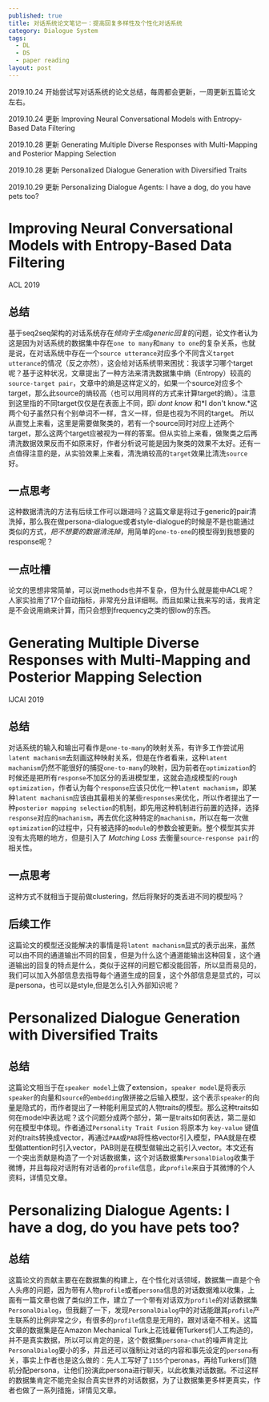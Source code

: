 ```yaml
---
published: true
title: 对话系统论文笔记一：提高回复多样性及个性化对话系统
category: Dialogue System
tags: 
  - DL
  - DS
  - paper reading
layout: post
---
```






2019.10.24 开始尝试写对话系统的论文总结，每周都会更新，一周更新五篇论文左右。

2019.10.24 更新 Improving Neural Conversational Models with Entropy-Based Data Filtering

2019.10.28 更新 Generating Multiple Diverse Responses with Multi-Mapping and Posterior Mapping Selection

2019.10.28 更新 Personalized Dialogue Generation with Diversified Traits

2019.10.29 更新 Personalizing Dialogue Agents: I have a dog, do you have pets too?

# Improving Neural Conversational Models with Entropy-Based Data Filtering

ACL 2019

## 总结

基于seq2seq架构的对话系统存在*倾向于生成generic回复*的问题，论文作者认为这是因为对话系统的数据集中存在`one to many`和`many to one`的复杂关系，也就是说，在对话系统中存在一个`source utterance`对应多个不同含义`target utterance`的情况（反之亦然），这会给对话系统带来困扰：我该学习哪个target呢？基于这种状况，文章提出了一种方法来清洗数据集中熵（Entropy）较高的`source-target pair`，文章中的熵是这样定义的，如果一个source对应多个target，那么此source的熵较高（也可以用同样的方式来计算target的熵）。注意到这里指的不同target仅仅是在表面上不同，即*i dont know* 和*I don't know.*这两个句子虽然只有个别单词不一样，含义一样，但是也视为不同的target。 所以从直觉上来看，这里是需要做聚类的，若有一个source同时对应上述两个target，那么这两个target应被视为一样的答案。但从实验上来看，做聚类之后再清洗数据效果反而不如原来好，作者分析说可能是因为聚类的效果不太好。还有一点值得注意的是，从实验效果上来看，清洗熵较高的`target`效果比清洗`source`好。

## 一点思考

这种数据清洗的方法有后续工作可以跟进吗？这篇文章是将过于generic的pair清洗掉，那么我在做persona-dialogue或者style-dialogue的时候是不是也能通过类似的方式，*把不想要的数据清洗掉*，用简单的`one-to-one`的模型得到我想要的response呢？

## 一点吐槽

论文的思想非常简单，可以说methods也并不复杂，但为什么就是能中ACL呢？人家实验用了17个自动指标，非常充分且详细啊。而且如果让我来写的话，我肯定是不会说用熵来计算，而只会想到frequency之类的很low的东西。

# Generating Multiple Diverse Responses with Multi-Mapping and Posterior Mapping Selection

IJCAI 2019

## 总结

对话系统的输入和输出可看作是`one-to-many`的映射关系，有许多工作尝试用`latent machanism`去刻画这种映射关系，但是在作者看来，这种`latent machanism`仍然不能很好的捕捉`one-to-many`的映射，因为前者在`optimization`的时候还是把所有`response`不加区分的丢进模型里，这就会造成模型的`rough optimization`，作者认为每个`response`应该只优化一种`latent machanism`，即某种`latent machanism`应该由其最相关的某些`responses`来优化，所以作者提出了一种`posterior mapping selection`的机制，即先用这种机制进行前置的选择，选择`response`对应的`machanism`，再去优化这种特定的`machanism`，所以在每一次做`optimization`的过程中，只有被选择的`module`的参数会被更新。整个模型其实并没有太亮眼的地方，但是引入了 *Matching Loss* 去衡量`source-response pair`的相关性。

## 一点思考

这种方式不就相当于提前做clustering，然后将聚好的类丢进不同的模型吗？

## 后续工作

这篇论文的模型还没能解决的事情是将`latent machanism`显式的表示出来，虽然可以由不同的通道输出不同的回复，但是为什么这个通道能输出这种回复，这个通道输出的回复的特点是什么，类似于这样的问题它都没能回答，所以显而易见的，我们可以加入外部信息去指导每个通道生成的回复，这个外部信息是显式的，可以是persona，也可以是style,但是怎么引入外部知识呢？

# Personalized Dialogue Generation with Diversified Traits 

## 总结

这篇论文相当于在`speaker model`上做了extension，`speaker model`是将表示`speaker`的向量和`source`的`embedding`做拼接之后输入模型，这个表示`speaker`的向量是隐式的，而作者提出了一种能利用显式的人物traits的模型。那么这种traits如何在model中表达呢？这个问题分成两个部分，第一是traits如何表达，第二是如何在模型中体现。作者通过`Personality Trait Fusion` 将原本为 `key-value` 键值对的traits转换成vector，再通过`PAA`或`PAB`将性格vector引入模型，PAA就是在模型做attention时引入vector，PAB则是在模型做输出之前引入vector。本文还有一个突出贡献是构造了一个对话数据集，这个对话数据集`PersonalDialog`收集于微博，并且每段对话附有对话者的`profile`信息，此`profile`来自于其微博的个人资料，详情见文章。

# Personalizing Dialogue Agents: I have a dog, do you have pets too?

## 总结

这篇论文的贡献主要在在数据集的构建上，在个性化对话领域，数据集一直是个令人头疼的问题，因为带有人物`profile`或者`persona`信息的对话数据难以收集，上面有一篇文章也做了类似的工作，建立了一个带有对话双方`profile`的对话数据集`PersonalDialog`，但我翻了一下，发现`PersonalDialog`中的对话能跟其`profile`产生联系的比例非常之少，有很多的`profile`信息是无用的，跟对话毫不相关。这篇文章的数据集是在Amazon Mechanical Turk上花钱雇佣Turkers们人工构造的，并不是真实数据，所以可以肯定的是，这个数据集`persona-chat`的噪声肯定比`PersonalDialog`要小的多，并且还可以强制让对话的内容和事先设定的`persona`有关，事实上作者也是这么做的：先人工写好了`1155`个peronas，再给Turkers们随机分配persona，让他们扮演此persona进行聊天，以此收集对话数据。不过这样的数据集肯定不能完全拟合真实世界的对话数据，为了让数据集更多样更真实，作者也做了一系列措施，详情见文章。






